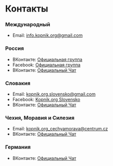 # Контакты

### Международный

* Email: [info.kopnik.org@gmail.com](mailto:info.kopnik.org@gmail.com)

### Россия

* ВКонтакте: [Официальная группа](https://vk.com/kopnik_org)
* Facebook: [Официальная группа](https://www.facebook.com/kopnik.org)
* ВКонтакте: [Официальный Чат](https://vk.me/join/gPg9/g6wjgknBe034BdDdOdcjvU1MtJKZ7o=)

### Словакия

* Email: [kopnik.org.slovensko@gmail.com](mailto:kopnik.org.slovensko@gmail.com)
* Facebook: [Kopnik.org Slovensko](https://www.facebook.com/Kopnikorg-Slovensko-101296908796560)
* ВКонтакте: [Официальный Чат](https://vk.me/join/ZSCVBGO4a0LoMW4lNGcVJd8CHxUuW2vUBPw=)

### Чехия, Моравия и Силезия

* Email: [kopnik.org_cechyamorava@centrum.cz](mailto:kopnik.org_cechyamorava@centrum.cz)
* ВКонтакте: [Официальный Чат](https://vk.me/join/g2yb7XBo9y7tUicteV6G4FeEAMFE0yUGSUU=)

### Германия

* ВКонтакте: [Официальный Чат](https://vk.me/join/W0zNFuTarP4nFi81vOyBsVBPsAYoyGYJgRY=)

